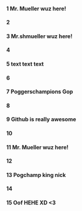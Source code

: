 #### 1 Mr. Mueller wuz here!
#### 2
#### 3 Mr.shmueller wuz here!
#### 4
#### 5 text text text
#### 6
#### 7 Poggerschampions Gop
#### 8
#### 9  Github is really awesome
#### 10
#### 11 Mr. Mueller wuz here!
#### 12
#### 13 Pogchamp king nick
#### 14
#### 15 Oof HEHE XD <3


